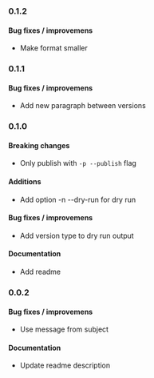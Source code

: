 ### 0.1.2

#### Bug fixes / improvemens
 * Make format smaller

### 0.1.1

#### Bug fixes / improvemens
 * Add new paragraph between versions

### 0.1.0

#### Breaking changes
 * Only publish with `-p --publish` flag

#### Additions
 * Add option -n --dry-run for dry run

#### Bug fixes / improvemens
 * Add version type to dry run output

#### Documentation
 * Add readme

### 0.0.2

#### Bug fixes / improvemens
 * Use message from subject

#### Documentation
 * Update readme description
